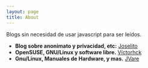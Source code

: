 ```yaml
---
layout: page
title: About
---
```

Blogs sin necesidad de usar javascript para ser leídos.

* **Blog sobre anonimato y privacidad, etc:** [Joselito](https://joselito.mataroa.blog)
* **OpenSUSE, GNU/Linux y software libre.** [Víctorhck](https://victorhckinthefreeworld.com)
* **Gnu/Linux, Manuales de Hardware, y mas.** [JVare](https://jvare.com)
